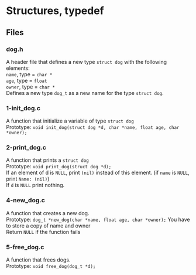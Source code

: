 # Structures, typedef
## Files
### dog.h
A header file that defines a new type `struct dog` with the following elements:  
`name`, type = `char *`  
`age`, type = `float`  
`owner`, type = `char *`  
Defines a new type `dog_t` as a new name for the type `struct dog`.  
### 1-init_dog.c
A function that initialize a variable of type `struct dog`  
Prototype: `void init_dog(struct dog *d, char *name, float age, char *owner);`  
### 2-print_dog.c
A function that prints a `struct dog`  
Prototype: `void print_dog(struct dog *d);`  
If an element of d is `NULL`, print `(nil)` instead of this element. (if `name` is `NULL`, print `Name: (nil)`)  
If `d` is `NULL` print nothing.  
### 4-new_dog.c
A function that creates a new dog.  
Prototype: `dog_t *new_dog(char *name, float age, char *owner);`
You have to store a copy of name and owner  
Return `NULL` if the function fails  
### 5-free_dog.c
A function that frees dogs.  
Prototype: `void free_dog(dog_t *d);`
